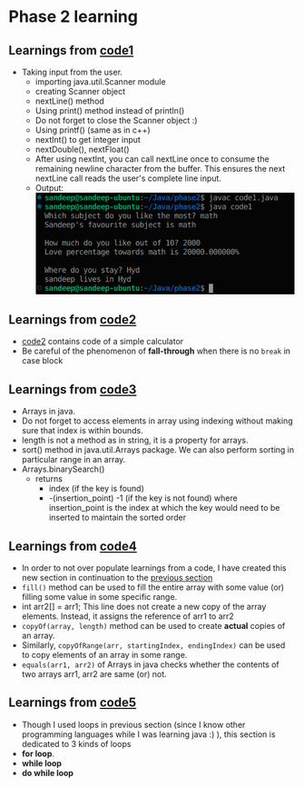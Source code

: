 # Phase 2 learning

## Learnings from [code1](code1.java)
* Taking input from the user.
  * importing java.util.Scanner module
  * creating Scanner object
  * nextLine() method 
  * Using print() method instead of println()
  * Do not forget to close the Scanner object :)
  * Using printf() (same as in c++)
  * nextInt() to get integer input
  * nextDouble(), nextFloat()
  * After using nextInt, you can call nextLine once to consume the remaining newline character from the buffer. This ensures the next nextLine call reads the user's complete line input.
  * Output: <br/> ![output1](output1.png)

## Learnings from [code2](code2.java)

* [code2](code2.java) contains code of a simple calculator
* Be careful of the phenomenon of **fall-through** when there is no ```break``` in case block

## Learnings from [code3](code3.java)

* Arrays in java.
* Do not forget to access elements in array using indexing without making sure that index is within bounds.
* length is not a method as in string, it is a property for arrays.
* sort() method in java.util.Arrays package. We can also perform sorting in particular range in an array.
* Arrays.binarySearch()
  * returns
    * index                             (if the key is found)
    * -(insertion_point) -1             (if the key is not found) where insertion_point is the index at which the key would need to be inserted to maintain the sorted order

## Learnings from [code4](code4.java)

* In order to not over populate learnings from a code, I have created this new section in continuation to the [previous section](#Learnings-from-code3)
* ```fill()``` method can be used to fill the entire array with some value (or) filling some value in some specific range.
* int arr2[] = arr1; This line does not create a new copy of the array elements. Instead, it assigns the reference of arr1 to arr2
* ```copyOf(array, length)``` method can be used to create **actual** copies of an array.
* Similarly, ```copyOfRange(arr, startingIndex, endingIndex)``` can be used to copy elements of an array in some range.
* ```equals(arr1, arr2)``` of Arrays in java checks whether the contents of two arrays arr1, arr2 are same (or) not.

## Learnings from [code5](code5.java)

* Though I used loops in previous section (since I know other programming languages while I was learning java :) ), this section is dedicated to 3 kinds of loops
* **for loop**.
* **while loop**
* **do while loop**

